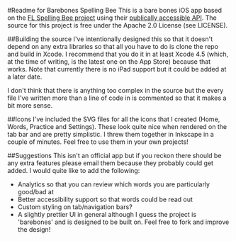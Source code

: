#Readme for Barebones Spelling Bee
This is a bare bones iOS app based on the [FL Spelling Bee project](http://flspellingbee.co.uk) using their [publically accessible API](http://flspellingbee.co.uk/xml.xml). The source for this project is free under the Apache 2.0 License (see LICENSE).

##Building the source
I've intentionally designed this so that it doesn't depend on any extra libraries so that all you have to do is clone the repo and build in Xcode. I recommend that you do it in at least Xcode 4.5 (which, at the time of writing, is the latest one on the App Store) because that works. Note that currently there is no iPad support but it could be added at a later date.

I don't think that there is anything too complex in the source but the every file I've written more than a line of code in is commented so that it makes a bit more sense.

##Icons
I've included the SVG files for all the icons that I created (Home, Words, Practice and Settings). These look quite nice when rendered on the tab bar and are pretty simplistic. I threw them together in Inkscape in a couple of minutes. Feel free to use them in your own projects!

##Suggestions
This isn't an official app but if you reckon there should be any extra features please email them because they probably could get added. I would quite like to add the following:
* Analytics so that you can review which words you are particularly good/bad at
* Better accessibility support so that words could be read out
* Custom styling on tab/navigation bars?
* A slightly prettier UI in general although I guess the project is 'barebones' and is designed to be built on. Feel free to fork and improve the design!